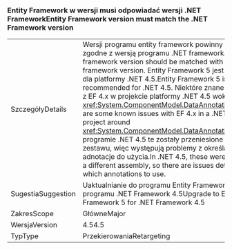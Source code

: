 ### <a name="entity-framework-version-must-match-the-net-framework-version"></a><span data-ttu-id="fca84-101">Entity Framework w wersji musi odpowiadać wersji .NET Framework</span><span class="sxs-lookup"><span data-stu-id="fca84-101">Entity Framework version must match the .NET Framework version</span></span>

|   |   |
|---|---|
|<span data-ttu-id="fca84-102">Szczegóły</span><span class="sxs-lookup"><span data-stu-id="fca84-102">Details</span></span>|<span data-ttu-id="fca84-103">Wersji programu entity framework powinny być zgodne z wersją programu .NET framework.</span><span class="sxs-lookup"><span data-stu-id="fca84-103">The entity framework version should be matched with the .NET framework version.</span></span> <span data-ttu-id="fca84-104">Entity Framework 5 jest zalecane dla platformy .NET 4.5.</span><span class="sxs-lookup"><span data-stu-id="fca84-104">Entity Framework 5 is recommended for .NET 4.5.</span></span> <span data-ttu-id="fca84-105">Niektóre znane problemy z EF 4.x w projekcie platformy .NET 4.5 wokół <xref:System.ComponentModel.DataAnnotations>.</span><span class="sxs-lookup"><span data-stu-id="fca84-105">There are some known issues with EF 4.x in a .NET 4.5 project around <xref:System.ComponentModel.DataAnnotations>.</span></span> <span data-ttu-id="fca84-106">W programie .NET 4.5 te zostały przeniesione do innego zestawu, więc występują problemy z określania które adnotacje do użycia.</span><span class="sxs-lookup"><span data-stu-id="fca84-106">In .NET 4.5, these were moved to a different assembly, so there are issues determining which annotations to use.</span></span>|
|<span data-ttu-id="fca84-107">Sugestia</span><span class="sxs-lookup"><span data-stu-id="fca84-107">Suggestion</span></span>|<span data-ttu-id="fca84-108">Uaktualnianie do programu Entity Framework 5 dla programu .NET Framework 4.5</span><span class="sxs-lookup"><span data-stu-id="fca84-108">Upgrade to Entity Framework 5 for .NET Framework 4.5</span></span>|
|<span data-ttu-id="fca84-109">Zakres</span><span class="sxs-lookup"><span data-stu-id="fca84-109">Scope</span></span>|<span data-ttu-id="fca84-110">Główne</span><span class="sxs-lookup"><span data-stu-id="fca84-110">Major</span></span>|
|<span data-ttu-id="fca84-111">Wersja</span><span class="sxs-lookup"><span data-stu-id="fca84-111">Version</span></span>|<span data-ttu-id="fca84-112">4.5</span><span class="sxs-lookup"><span data-stu-id="fca84-112">4.5</span></span>|
|<span data-ttu-id="fca84-113">Typ</span><span class="sxs-lookup"><span data-stu-id="fca84-113">Type</span></span>|<span data-ttu-id="fca84-114">Przekierowania</span><span class="sxs-lookup"><span data-stu-id="fca84-114">Retargeting</span></span>|

